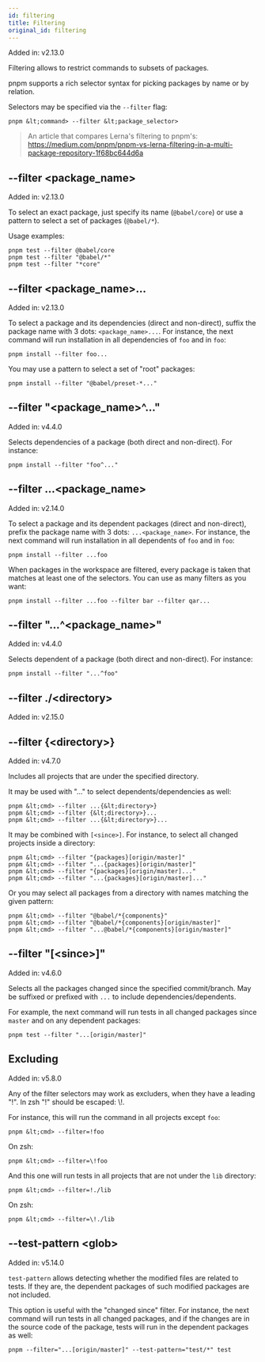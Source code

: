 ```yaml
---
id: filtering
title: Filtering
original_id: filtering
---
```


Added in: v2.13.0

Filtering allows to restrict commands to subsets of packages.

pnpm supports a rich selector syntax for picking packages by name
or by relation.

Selectors may be specified via the `--filter` flag:

```text
pnpm &lt;command> --filter &lt;package_selector>
```

> An article that compares Lerna's filtering to pnpm's: https://medium.com/pnpm/pnpm-vs-lerna-filtering-in-a-multi-package-repository-1f68bc644d6a

## --filter &lt;package_name>

Added in: v2.13.0

To select an exact package, just specify its name (`@babel/core`) or use a pattern
to select a set of packages (`@babel/*`).

Usage examples:

```text
pnpm test --filter @babel/core
pnpm test --filter "@babel/*"
pnpm test --filter "*core"
```

## --filter &lt;package_name>...

Added in: v2.13.0

To select a package and its dependencies (direct and non-direct), suffix the package name with 3 dots: `<package_name>...`.
For instance, the next command will run installation in all dependencies of `foo` and in `foo`:

```text
pnpm install --filter foo...
```

You may use a pattern to select a set of "root" packages:

```text
pnpm install --filter "@babel/preset-*..."
```

## --filter "&lt;package_name>^..."

Added in: v4.4.0

Selects dependencies of a package (both direct and non-direct). For instance:

```text
pnpm install --filter "foo^..."
```

## --filter ...&lt;package_name>

Added in: v2.14.0

To select a package and its dependent packages (direct and non-direct), prefix the package name with 3 dots: `...<package_name>`.
For instance, the next command will run installation in all dependents of `foo` and in `foo`:

```text
pnpm install --filter ...foo
```

When packages in the workspace are filtered, every package is taken that matches at least one of
the selectors. You can use as many filters as you want:

```text
pnpm install --filter ...foo --filter bar --filter qar...
```

## --filter "...^&lt;package_name>"

Added in: v4.4.0

Selects dependent of a package (both direct and non-direct). For instance:

```text
pnpm install --filter "...^foo"
```

## --filter ./&lt;directory>

Added in: v2.15.0

## --filter {&lt;directory>}

Added in: v4.7.0

Includes all projects that are under the specified directory.

It may be used with "..." to select dependents/dependencies as well:

```text
pnpm &lt;cmd> --filter ...{&lt;directory>}
pnpm &lt;cmd> --filter {&lt;directory>}...
pnpm &lt;cmd> --filter ...{&lt;directory>}...
```

It may be combined with `[<since>]`. For instance, to select all changed projects
inside a directory:

```text
pnpm &lt;cmd> --filter "{packages}[origin/master]"
pnpm &lt;cmd> --filter "...{packages}[origin/master]"
pnpm &lt;cmd> --filter "{packages}[origin/master]..."
pnpm &lt;cmd> --filter "...{packages}[origin/master]..."
```

Or you may select all packages from a directory with names matching the given pattern:

```text
pnpm &lt;cmd> --filter "@babel/*{components}"
pnpm &lt;cmd> --filter "@babel/*{components}[origin/master]"
pnpm &lt;cmd> --filter "...@babel/*{components}[origin/master]"
```

## --filter "[&lt;since>]"

Added in: v4.6.0

Selects all the packages changed since the specified commit/branch. May be
suffixed or prefixed with `...` to include dependencies/dependents.

For example, the next command will run tests in all changed packages since
`master` and on any dependent packages:

```text
pnpm test --filter "...[origin/master]"
```

## Excluding

Added in: v5.8.0

Any of the filter selectors may work as excluders, when they have a leading "!". In zsh "!" should be escaped: \\!.

For instance, this will run the command in all projects except `foo`:

```text
pnpm &lt;cmd> --filter=!foo
```

On zsh:

```text
pnpm &lt;cmd> --filter=\!foo
```

And this one will run tests in all projects that are not under the `lib` directory:

```text
pnpm &lt;cmd> --filter=!./lib
```

On zsh:

```text
pnpm &lt;cmd> --filter=\!./lib
```

## --test-pattern &lt;glob>

Added in: v5.14.0

`test-pattern` allows detecting whether the modified files are related to tests. If they are, the dependent packages of such modified packages are not included.

This option is useful with the "changed since" filter. For instance, the next command will run tests in all changed packages, and if the changes are in the source code of the package, tests will run in the dependent packages as well:

```text
pnpm --filter="...[origin/master]" --test-pattern="test/*" test
```
